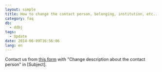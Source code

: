 ```yaml
---
layout: simple
title: How to change the contact person, belonging, institution, etc..
category: faq
db:
  - ddbj
tags: 
  - Update
date: 2014-06-09T16:56:06
lang: en
---
```


Contact us from [this form](/ddbj/update-form-e.html) with "Change
description about the contact person" in \[Subject\].

